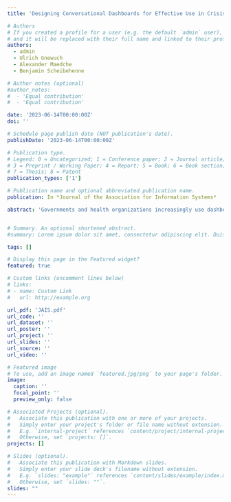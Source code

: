 ```yaml
---
title: 'Designing Conversational Dashboards for Effective Use in Crisis Response'

# Authors
# If you created a profile for a user (e.g. the default `admin` user), write the username (folder name) here
# and it will be replaced with their full name and linked to their profile.
authors:
  - admin
  - Ulrich Gnewuch
  - Alexander Maedche
  - Benjamin Scheibehenne

# Author notes (optional)
#author_notes:
#  - 'Equal contribution'
#  - 'Equal contribution'

date: '2023-06-14T00:00:00Z'
doi: ''

# Schedule page publish date (NOT publication's date).
publishDate: '2023-06-14T00:00:00Z'

# Publication type.
# Legend: 0 = Uncategorized; 1 = Conference paper; 2 = Journal article;
# 3 = Preprint / Working Paper; 4 = Report; 5 = Book; 6 = Book section;
# 7 = Thesis; 8 = Patent
publication_types: ['1']

# Publication name and optional abbreviated publication name.
publication: In *Journal of the Association for Information Systems*

abstract: 'Governments and health organizations increasingly use dashboards to provide real-time information during natural disasters and pandemics. Although these dashboards aim to make crisis-related information accessible to the general public, the average user can have a hard time interacting with them and finding the information needed to make everyday decisions. To address this challenge, we draw on the theory of effective use to propose a theory-driven design for conversational dashboards in crisis response, which improves users’ transparent interaction and access to crisis-related information. We instantiate our proposed design in a conversational dashboard for the COVID-19 pandemic that enables natural language interaction in spoken or written form and helps users familiarize themselves with the use of natural language through conversational onboarding. The evaluation of our artifact shows that being able to use natural language improves users’ interaction with the dashboard and ultimately increases their efficiency and effectiveness in finding information. This positive effect is amplified when users complete the onboarding before interacting with the dashboard, particularly when they can use both natural language and mouse. Our findings contribute to research on dashboard design, both in general and in the specific context of crisis response, by providing prescriptive knowledge for extending crisis response dashboards with natural language interaction capabilities. In addition, our work contributes to the democratization of data science by proposing design guidelines for making information in crisis response dashboards more accessible to the general public.'


# Summary. An optional shortened abstract.
#summary: Lorem ipsum dolor sit amet, consectetur adipiscing elit. Duis posuere tellus ac convallis placerat. Proin tincidunt magna sed ex sollicitudin condimentum.

tags: []

# Display this page in the Featured widget?
featured: true

# Custom links (uncomment lines below)
# links:
# - name: Custom Link
#   url: http://example.org

url_pdf: 'JAIS.pdf'
url_code: ''
url_dataset: ''
url_poster: ''
url_project: ''
url_slides: ''
url_source: ''
url_video: ''

# Featured image
# To use, add an image named `featured.jpg/png` to your page's folder.
image:
  caption: ''
  focal_point: ''
  preview_only: false

# Associated Projects (optional).
#   Associate this publication with one or more of your projects.
#   Simply enter your project's folder or file name without extension.
#   E.g. `internal-project` references `content/project/internal-project/index.md`.
#   Otherwise, set `projects: []`.
projects: []

# Slides (optional).
#   Associate this publication with Markdown slides.
#   Simply enter your slide deck's filename without extension.
#   E.g. `slides: "example"` references `content/slides/example/index.md`.
#   Otherwise, set `slides: ""`.
slides: ""
---
```

